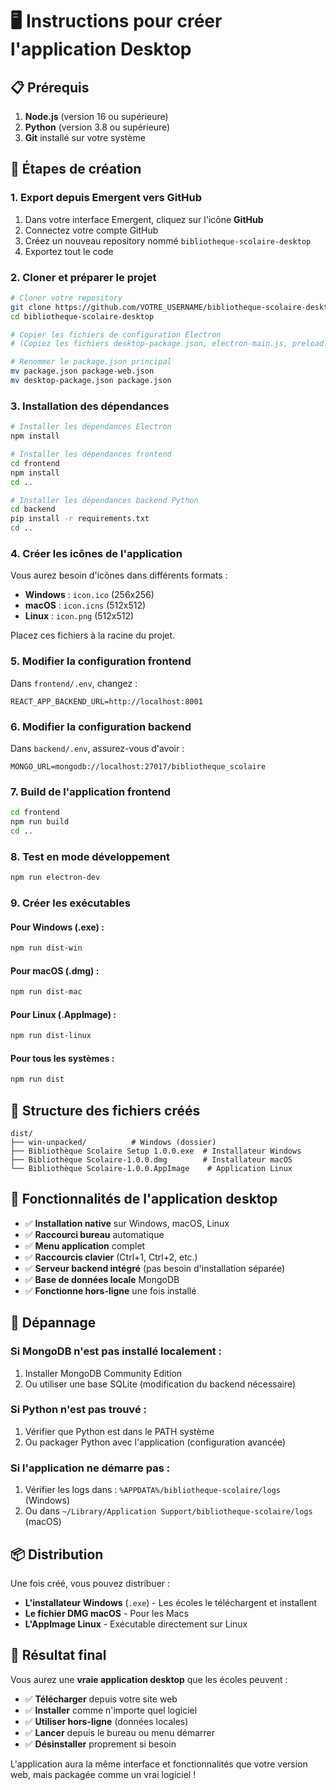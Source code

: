 # 🖥️ Instructions pour créer l'application Desktop

## 📋 Prérequis

1. **Node.js** (version 16 ou supérieure)
2. **Python** (version 3.8 ou supérieure) 
3. **Git** installé sur votre système

## 🚀 Étapes de création

### 1. Export depuis Emergent vers GitHub

1. Dans votre interface Emergent, cliquez sur l'icône **GitHub** 
2. Connectez votre compte GitHub
3. Créez un nouveau repository nommé `bibliotheque-scolaire-desktop`
4. Exportez tout le code

### 2. Cloner et préparer le projet

```bash
# Cloner votre repository
git clone https://github.com/VOTRE_USERNAME/bibliotheque-scolaire-desktop.git
cd bibliotheque-scolaire-desktop

# Copier les fichiers de configuration Electron
# (Copiez les fichiers desktop-package.json, electron-main.js, preload.js depuis Emergent)

# Renommer le package.json principal
mv package.json package-web.json
mv desktop-package.json package.json
```

### 3. Installation des dépendances

```bash
# Installer les dépendances Electron
npm install

# Installer les dépendances frontend
cd frontend
npm install
cd ..

# Installer les dépendances backend Python
cd backend  
pip install -r requirements.txt
cd ..
```

### 4. Créer les icônes de l'application

Vous aurez besoin d'icônes dans différents formats :

- **Windows** : `icon.ico` (256x256)
- **macOS** : `icon.icns` (512x512) 
- **Linux** : `icon.png` (512x512)

Placez ces fichiers à la racine du projet.

### 5. Modifier la configuration frontend

Dans `frontend/.env`, changez :
```env
REACT_APP_BACKEND_URL=http://localhost:8001
```

### 6. Modifier la configuration backend

Dans `backend/.env`, assurez-vous d'avoir :
```env
MONGO_URL=mongodb://localhost:27017/bibliotheque_scolaire
```

### 7. Build de l'application frontend

```bash
cd frontend
npm run build
cd ..
```

### 8. Test en mode développement

```bash
npm run electron-dev
```

### 9. Créer les exécutables

#### Pour Windows (.exe) :
```bash
npm run dist-win
```

#### Pour macOS (.dmg) :
```bash  
npm run dist-mac
```

#### Pour Linux (.AppImage) :
```bash
npm run dist-linux
```

#### Pour tous les systèmes :
```bash
npm run dist
```

## 📁 Structure des fichiers créés

```
dist/
├── win-unpacked/          # Windows (dossier)
├── Bibliothèque Scolaire Setup 1.0.0.exe  # Installateur Windows
├── Bibliothèque Scolaire-1.0.0.dmg        # Installateur macOS  
└── Bibliothèque Scolaire-1.0.0.AppImage    # Application Linux
```

## 🎯 Fonctionnalités de l'application desktop

- ✅ **Installation native** sur Windows, macOS, Linux
- ✅ **Raccourci bureau** automatique
- ✅ **Menu application** complet
- ✅ **Raccourcis clavier** (Ctrl+1, Ctrl+2, etc.)
- ✅ **Serveur backend intégré** (pas besoin d'installation séparée)
- ✅ **Base de données locale** MongoDB
- ✅ **Fonctionne hors-ligne** une fois installé

## 🔧 Dépannage

### Si MongoDB n'est pas installé localement :
1. Installer MongoDB Community Edition
2. Ou utiliser une base SQLite (modification du backend nécessaire)

### Si Python n'est pas trouvé :
1. Vérifier que Python est dans le PATH système
2. Ou packager Python avec l'application (configuration avancée)

### Si l'application ne démarre pas :
1. Vérifier les logs dans : `%APPDATA%/bibliotheque-scolaire/logs` (Windows)
2. Ou dans `~/Library/Application Support/bibliotheque-scolaire/logs` (macOS)

## 📦 Distribution

Une fois créé, vous pouvez distribuer :

- **L'installateur Windows** (`.exe`) - Les écoles le téléchargent et installent
- **Le fichier DMG macOS** - Pour les Macs  
- **L'AppImage Linux** - Exécutable directement sur Linux

## 🎉 Résultat final

Vous aurez une **vraie application desktop** que les écoles peuvent :

- ✅ **Télécharger** depuis votre site web
- ✅ **Installer** comme n'importe quel logiciel  
- ✅ **Utiliser hors-ligne** (données locales)
- ✅ **Lancer** depuis le bureau ou menu démarrer
- ✅ **Désinstaller** proprement si besoin

L'application aura la même interface et fonctionnalités que votre version web, mais packagée comme un vrai logiciel !